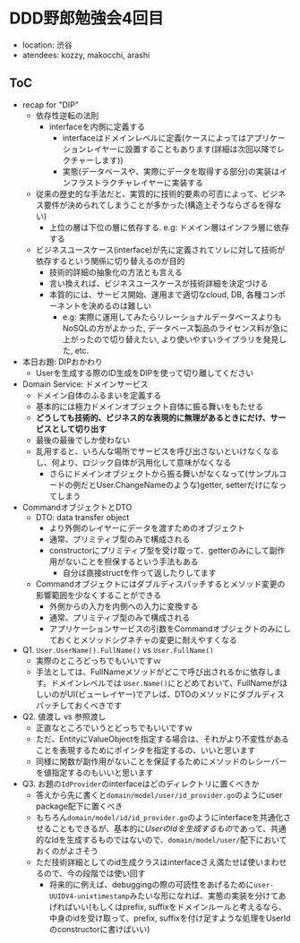 # DDD野郎勉強会4回目

- location: 渋谷
- atendees: kozzy, makocchi, arashi

## ToC

- recap for "DIP"
  - 依存性逆転の法則
    - interfaceを内側に定義する
      - interfaceはドメインレベルに定義(ケースによってはアプリケーションレイヤーに設置することもあります(詳細は次回以降でレクチャーします))
      - 実態(データベースや、実際にデータを取得する部分)の実装はインフラストラクチャレイヤーに実装する
  - 従来の歴史的な手法だと、実質的に技術的要素の可否によって、ビジネス要件が決められてしまうことが多かった(構造上そうならざるを得ない)
    - 上位の層は下位の層に依存する. e.g: ドメイン層はインフラ層に依存する
  - ビジネスユースケース(interface)が先に定義されてソレに対して技術が依存するという関係に切り替えるのが目的
    - 技術的詳細の抽象化の方法とも言える
    - 言い換えれば、ビジネスユースケースが技術詳細を決定づける
    - 本質的には、サービス開始、運用まで適切なcloud, DB, 各種コンポーネントを決めるのは難しい
      - e.g: 実際に運用してみたらリレーショナルデータベースよりもNoSQLの方がよかった, データベース製品のライセンス料が急に上がったので切り替えたい, より使いやすいライブラリを発見した, etc.
- 本日お題: DIPおかわり
  - Userを生成する際のID生成をDIPを使って切り離してください
- Domain Service: ドメインサービス
  - ドメイン自体のふるまいを定義する
  - 基本的には極力ドメインオブジェクト自体に振る舞いをもたせる
  - **どうしても技術的、ビジネス的な表現的に無理があるときにだけ、サービスとして切り出す**
  - 最後の最後でしか使わない
  - 乱用すると、いろんな場所でサービスを呼び出さないといけなくなるし、何より、ロジック自体が汎用化して意味がなくなる
    - さらにドメインオブジェクトから振る舞いがなくなって(サンプルコードの例だとUser.ChangeNameのような)getter, setterだけになってしまう
- CommandオブジェクトとDTO
  - DTO: data transfer object
    - より外側のレイヤーにデータを渡すためのオブジェクト
    - 通常、プリミティブ型のみで構成される
    - constructorにプリミティブ型を受け取って、getterのみにして副作用がないことを担保するという手法もある
      - 自分は直接structを作って返したりしてます
  - Commandオブジェクトにはダブルディスパッチするとメソッド変更の影響範囲を少なくすることができる
    - 外側からの入力を内側への入力に変換する
    - 通常、プリミティブ型のみで構成される
    - アプリケーションサービスの引数をCommandオブジェクトのみにしておくとメソッドシグネチャの変更に耐えやすくなる
- Q1. `User.UserName().FullName()` vs `User.FullName()`
  - 実際のところどっちでもいいですｗ
  - 手法としては、FullNameメソッドがどこで呼び出されるかに依存します。ドメインレベルでは `User.Name()`にとどめておいて、FullNameがほしいのがUI(ビューレイヤー)でアレば、DTOのメソッドにダブルディスパッチしておくべきです
- Q2. 値渡し vs 参照渡し
  - 正直なところでいうとどっちでもいいですｗ
  - ただ、EntityにValueObjectを指定する場合は、それがより不変性があることを表現するためにポインタを指定するの、いいと思います
  - 同様に関数が副作用がないことを保証するためにメソッドのレシーバーを値指定するのもいいと思います
- Q3. お題の`IdProvider`のinterfaceはどのディレクトリに置くべきか
  - 答えから先に書くと`domain/model/user/id_provider.go`のようにuser package配下に置くべき
  - もちろん`domain/model/id/id_provider.go`のようにinterfaceを共通化させることもできるが、基本的に*UserのIdを生成するもの*であって、共通的なIdを生成するものではないので、`domain/model/user/`配下においておくのがよさそう
  - ただ技術詳細としてのid生成クラスはinterfaceさえ満たせば使いまわせるので、今の段階では使い回す
    - 将来的に例えば、debuggingの際の可読性をあげるために`user-UUIDV4-unixtimestamp`みたいな形になれば、実態の実装を分けてあげればいい(もしくはprefix, suffixをドメインルールと考えるなら、中身のidを受け取って、prefix, suffixを付け足すような処理をUserIdのconstructorに書けばいい)
